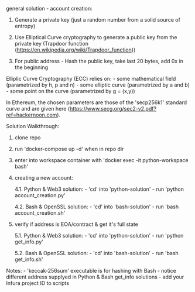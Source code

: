 general solution - account creation:


1. Generate a private key (just a random number from a solid source of entropy)

2. Use Elliptical Curve cryptography to generate a public key from the private key (Trapdoor function (https://en.wikipedia.org/wiki/Trapdoor_function))

3. For public address - Hash the public key, take last 20 bytes, add 0x in the beginning


Elliplic Curve Cryptography (ECC) relies on:
    - some mathematical field (parametrized by h, p and n)
    - some elliptic curve (parametrized by a and b)
    - some point on the curve (parametrized by g = (x,y)) 

In Ethereum, the chosen parameters are those of the 'secp256k1' standard curve and are given here (https://www.secg.org/sec2-v2.pdf?ref=hackernoon.com).


Solution Walkthrough:

1. clone repo

2. run 'docker-compose up -d' when in repo dir

3. enter into workspace container with 'docker exec -it python-workspace bash'

4. creating a new account:

    4.1. Python & Web3 solution:
            - 'cd' into 'python-solution'
            - run 'python account_creation.py' 

    4.2. Bash & OpenSSL solution:
            - 'cd' into 'bash-solution'
            - run 'bash account_creation.sh'

5. verify if address is EOA/contract & get it's full state

    5.1. Python & Web3 solution:
            - 'cd' into 'python-solution'
            - run 'python get_info.py'

    5.2. Bash & OpenSSL solution:
            - 'cd' into 'bash-solution'
            - run 'bash get_info.sh'


Notes:
    - 'keccak-256sum' executable is for hashing with Bash
    - notice different address supplyed in Python & Bash get_info solutions
    - add your Infura project ID to scripts
